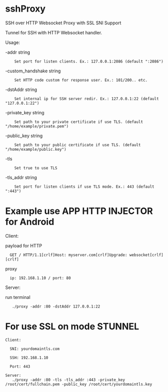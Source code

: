 # sshProxy
SSH over HTTP Websocket Proxy with SSL SNI Support

Tunnel for SSH with HTTP Websocket handler.

Usage:

  -addr string
  
        Set port for listen clients. Ex.: 127.0.0.1:2086 (default ":2086")
        
  -custom_handshake string
  
        Set HTTP code custom for response user. Ex.: 101/200.. etc.
        
  -dstAddr string
  
        Set internal ip for SSH server redir. Ex.: 127.0.0.1:22 (default "127.0.0.1:22")
        
  -private_key string
  
        Set path to your private certificate if use TLS. (default "/home/example/private.pem")
        
  -public_key string
  
        Set path to your public certificate if use TLS. (default "/home/example/public.key")
        
  -tls
  
        Set true to use TLS
        
  -tls_addr string
  
        Set port for listen clients if use TLS mode. Ex.: 443 (default ":443")
        
# Example use APP HTTP INJECTOR for Android 

Client:

  payload for HTTP
  
      GET / HTTP/1.1[crlf]Host: myserver.com[crlf]Upgrade: websocket[crlf][crlf]
        
   
   proxy
   
      ip: 192.168.1.10 / port: 80
      
      
Server:

  run terminal

       ./proxy -addr :80 -dstAddr 127.0.0.1:22
       
       
# For use SSL on mode STUNNEL

    Client:

      SNI: yourdomaintls.com

      SSH: 192.168.1.10

      Port: 443      
  
    Server:
       ./proxy -addr :80 -tls -tls_addr :443 -private_key /root/cert/fullchain.pem -public_key /root/cert/yourdomaintls.key
